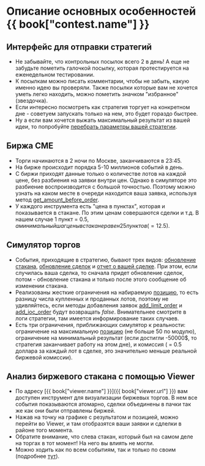 # Описание основных особенностей {{ book["contest.name"] }}

## Интерфейс для отправки стратегий
- Не забывайте, что контрольных посылок всего 2 в день! А еще не забудьте пометить галочкой посылку, которая протестируется на еженедельном тестировании.
- К посылкам можно писать комментарии, чтобы не забыть, какую именно идею вы проверяли. Также посылки которые вам не хочется уметь легко находить, можно пометить значком "избранное" (звездочка).
- Если интересно посмотреть как стратегия торгует на конкретном дне - советуем запускать только на нем, это будет гораздо быстрее.
- Ну а если вам хочется выжать максимальный результат из вашей идеи, то попробуйте [перебрать параметры вашей стратегии](interface/params.md).

## Биржа CME
- Торги начинаются в 2 ночи по Москве, заканчиваются в 23:45.
- На бирже происходит порядка 5-10 миллионов событий в день.
- С биржи приходят данные только о количестве лотов на каждой цене, без разбиения на заявки внутри цен. Однако в симуляторе это разбиение воспроизводится с большой точностью. Поэтому можно узнать на каком месте в очереди находится ваша заявка, используя метод [get_amount_before_order](api/ParticipantStrategy.md#get_amount_before_order).
- У каждого инструмента есть "цена в пунктах", которая и показывается в стакане. По этим ценам совершаются сделки и т.д. В нашем случае 1 пункт = 0.5$, а минимальный шаг цены в стакане равен 25 пунктов ( = 12.5$).

## Симулятор торгов
- События, приходящие в стратегию, бывают трех видов:  [обновление стакана](api/ParticipantStrategy.md#trading_book_update), [обновление сделок](api/ParticipantStrategy.md#trading_deals_update) и [отчет о вашей сделке](api/ParticipantStrategy.md#execution_report_update). При этом, если случилась ваша сделка, то сначала придет обновление сделок, потом - обновление стакана и только после этого сообщение об изменении стакана. 
- Реализованы жесткие ограничения на набираемую [позицию](api/ContestBookInfo.md#total_amount), то есть разницу числа купленных и проданных лотов, поэтому не удивляйтесь, если методы добавления заявок [add_limit_order](api/ParticipantStrategy.md#add_limit_order) и [add_ioc_order](api/ParticipantStrategy.md#add_ioc_order) будут возвращать *false*. Внимательнее смотрите в логи стратегии, там имеется информирование таких случаев.
- Есть три ограничения, приближающих симулятор к реальности: ограничение на максимальную [позицию](terms#position) (не больше 50 по модулю), ограничение на минимальный результат (если достигли -50000$, то стратегия заканчивает работу на этом дне), и комиссия ( = 0.5 доллара за каждый лот в сделке, это значительно меньше реальной биржевой комиссии).

## Анализ биржевого стакана с помощью Viewer
- По адресу [{{ book["viewer.name"] }}]({{ book["viewer.url"] }}) вам доступен инструмент для визуализации биржевых торгов. В нем все события показываются атомарно, сделки объединены в пачки так же как они были отправлены биржей.
- Нажав на точку на графике с результатом и позицией, можно перейти во Viewer, и там отобразятся ваши заявки и сдлелки в районе того момента.
- Обратите внимание, что слева стакан, который был на самом деле на торгах в тот момент! На него вы влиять не могли.
- Можно ходить как по всем событиям, так и только по своим (подробнее [тут](interface/analysis/viewer.md)).

